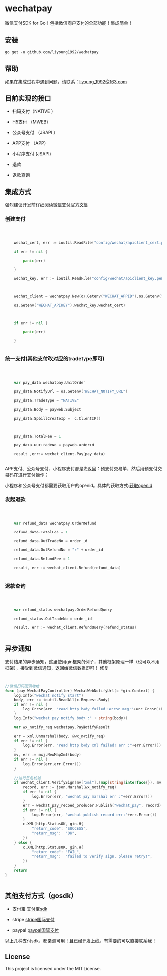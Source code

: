 # wechatpay

微信支付SDK for Go！包括微信商户支付的全部功能！集成简单！





## 安装



`go get -u github.com/liyoung1992/wechatpay`



## 帮助

如果在集成过程中遇到问题，请联系：liyoung_1992@163.com



## 目前实现的接口



- 扫码支付（NATIVE ）



- H5支付 （MWEB）



- 公众号支付 （JSAPI ）



- APP支付 （APP）



- 小程序支付 (JSAPI)



- 退款



- 退款查询





## 集成方式

强烈建议开发前仔细阅读[微信支付官方文档](https://pay.weixin.qq.com/wiki/doc/api/index.html)





### 创建支付



```go



	wechat_cert, err := ioutil.ReadFile("config/wechat/apiclient_cert.pem")

	if err != nil {

		panic(err)

	}

	wechat_key, err := ioutil.ReadFile("config/wechat/apiclient_key.pem")



	wechat_client = wechatpay.New(os.Getenv("WECHAT_APPID"),os.Getenv("WECHAT_MCHID"),

	os.Getenv("WECHAT_APIKEY"),wechat_key,wechat_cert)



	if err != nil {

		panic(err)

	}



```



### 统一支付(其他支付改对应的tradetype即可)



```go



	var pay_data wechatpay.UnitOrder

	pay_data.NotifyUrl = os.Getenv("WECHAT_NOTIFY_URL")

	pay_data.TradeType = "NATIVE"

	pay_data.Body = payweb.Subject

	pay_data.SpbillCreateIp =  c.ClientIP()



	pay_data.TotalFee = 1

	pay_data.OutTradeNo = payweb.OrderId

	result ,err:= wechat_client.Pay(pay_data)



```

APP支付、公众号支付、小程序支付都是先返回：预支付交易单，然后用预支付交易码在进行支付操作；

小程序和公众号支付都需要获取用户的openid。具体的获取方式:[获取openid](https://pay.weixin.qq.com/wiki/doc/api/jsapi.php?chapter=4_4)



### 发起退款



```go



	var refund_data wechatpay.OrderRefund

	refund_data.TotalFee = 1 

	refund_data.OutTradeNo = order_id

	refund_data.OutRefundNo = "r" + order_id

	refund_data.RefundFee = 1 

	result, err := wechat_client.Refund(refund_data)



```



### 退款查询



```go



	var refund_status wechatpay.OrderRefundQuery

	refund_status.OutTradeNo = order_id

	result, err := wechat_client.RefundQuery(refund_status)



```



## 异步通知



支付结果的异步通知，这里使用gin框架的例子，其他框架原理一样（也可以不用框架），接受到微信通知，返回给微信数据即可！
修复

```go


//微信扫码回调地址
func (pay WechatPayController) WechatWebNotifyUrl(c *gin.Context) {
	log.Info("wechat notify start")
	body, err := ioutil.ReadAll(c.Request.Body)
	if err != nil {
		log.Error(err, "read http body failed！error msg:"+err.Error())
	}
	log.Info("wechat pay notify body :" + string(body))

	var wx_notify_req wechatpay.PayNotifyResult

	err = xml.Unmarshal(body, &wx_notify_req)
	if err != nil {
		log.Error(err, "read http body xml failed! err :"+err.Error())
	}
	mv, err := mxj.NewMapXml(body)
	if err != nil {
		log.Error(err,err.Error())
	}
	
	//进行签名校验
	if wechat_client.VerifySign(mv["xml"].(map[string]interface{}), mv["xml"].(map[string]interface{})["sign"].(string)) {
		record, err := json.Marshal(wx_notify_req)
		if err != nil {
			log.Error(err, "wechat pay marshal err :"+err.Error())
		}
		err = wechat_pay_recoed_producer.Publish("wechat_pay", record)
		if err != nil {
			log.Error(err, "wechat publish record err:"+err.Error())
		}
		c.XML(http.StatusOK, gin.H{
			"return_code": "SUCCESS",
			"return_msg":  "OK",
		})
	} else {
		c.XML(http.StatusOK, gin.H{
			"return_code": "FAIL",
			"return_msg":  "failed to verify sign, please retry!",
		})
	}
	return
}



```

## 其他支付方式（gosdk）



- 支付宝 [支付宝sdk](https://github.com/smartwalle/alipay)



- stripe [stripe国际支付](https://github.com/stripe/stripe-go)



- paypal [paypal国际支付](https://github.com/logpacker/PayPal-Go-SDK)



以上几种支付sdk，都亲测可用！且已经开发上线。有需要的可以直接联系我！



## License



This project is licensed under the MIT License.

